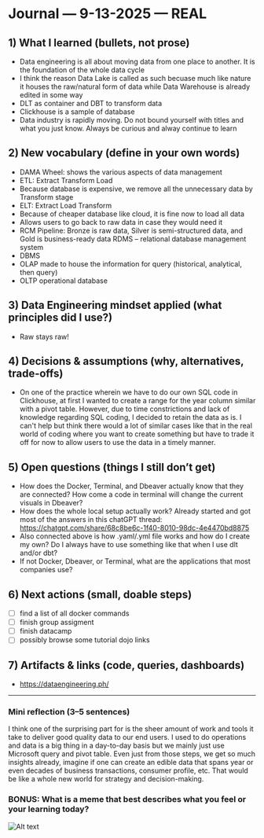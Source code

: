 # Journal — 9-13-2025 — REAL

## 1) What I learned (bullets, not prose)
- Data engineering is all about moving data from one place to another. It is the foundation of the whole data cycle
- I think the reason Data Lake is called as such becuase much like nature it houses the raw/natural form of data while Data Warehouse is already edited in some way
- DLT as container and DBT to transform data
- Clickhouse is a sample of database
- Data industry is rapidly moving. Do not bound yourself with titles and what you just know. Always be curious and alway continue to learn

## 2) New vocabulary (define in your own words)
- DAMA Wheel: shows the various aspects of data management
- ETL: Extract Transform Load
-	Because database is expensive, we remove all the unnecessary data by Transform stage
-	ELT: Extract Load Transform
-	Because of cheaper database like cloud, it is fine now to load all data
-	Allows users to go back to raw data in case they would need it
- RCM Pipeline: Bronze is raw data, Silver is semi-structured data, and Gold is business-ready data
RDMS – relational database management system
-	DBMS 
-	OLAP made to house the information for query (historical, analytical, then query)
-	OLTP operational database

## 3) Data Engineering mindset applied (what principles did I use?)
- Raw stays raw!

## 4) Decisions & assumptions (why, alternatives, trade-offs)
- On one of the practice wherein we have to do our own SQL code in Clickhouse, at first I wanted to create a range for the year column similar with a pivot table. However, due to time constrictions and lack of knowledge regarding SQL coding, I decided to retain the data as is. I can't help but think there would a lot of similar cases like that in the real world of coding where you want to create something but have to trade it off for now to allow users to use the data in a timely manner.

## 5) Open questions (things I still don’t get)
- How does the Docker, Terminal, and Dbeaver actually know that they are connected? How come a code in terminal will change the current visuals in Dbeaver?
- How does the whole local setup actually work? Already started and got most of the answers in this chatGPT thread: https://chatgpt.com/share/68c8be6c-1f40-8010-98dc-4e4470bd8875
- Also connected above is how .yaml/.yml file works and how do I create my own? Do I always have to use something like that when I use dlt and/or dbt?
- If not Docker, Dbeaver, or Terminal, what are the applications that most companies use?

## 6) Next actions (small, doable steps)
- [ ] find a list of all docker commands
- [ ] finish group assigment
- [ ] finish datacamp
- [ ] possibly browse some tutorial dojo links

## 7) Artifacts & links (code, queries, dashboards)
- https://dataengineering.ph/

---

### Mini reflection (3–5 sentences)
I think one of the surprising part for is the sheer amount of work and tools it take to deliver good quality data to our end users. I used to do operations and data is a big thing in a day-to-day basis but we mainly just use Microsoft query and pivot table. Even just from those steps, we get so much insights already, imagine if one can create an edible data that spans year or even decades of business transactions, consumer profile, etc. That would be like a whole new world for strategy and decision-making.


### BONUS: What is a meme that best describes what you feel or your learning today?

![Alt text](../assets/BlogBanner9-1708194729796.png.avif)
